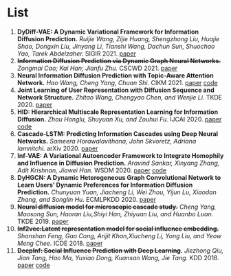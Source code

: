 # List

1. **DyDiff-VAE: A Dynamic Variational Framework for Information Diffusion Prediction.** *Ruijie Wang, Zijie Huang, Shengzhong Liu, Huajie Shao, Dongxin Liu, Jinyang Li, Tianshi Wang, Dachun Sun, Shuochao Yao, Tarek Abdelzaher.* SIGIR 2021. [paper](https://dl.acm.org/doi/10.1145/3404835.3462934)
2. ~~**Information Diffusion Prediction via Dynamic Graph Neural Networks.**~~ *Zongmai Cao; Kai Han; Jianfu Zhu.* CSCWD 2021. [paper](https://ieeexplore.ieee.org/document/9437653/authors#authors)
3. **Neural Information Diffusion Prediction with Topic-Aware Attention Network.** *Hao Wang, Cheng Yang, Chuan Shi.* CIKM 2021. [paper](https://dl.acm.org/doi/10.1145/3459637.3482374) [code](https://github.com/BUPT-GAMMA/TAN)
4. **Joint Learning of User Representation with Diffusion Sequence and Network Structure.** *Zhitao Wang, Chengyao Chen, and Wenjie Li.* TKDE 2020. [paper](https://ieeexplore.ieee.org/document/9094385)
5. **HID: Hierarchical Multiscale Representation Learning for Information Diffusion.** *Zhou Honglu, Shuyuan Xu, and Zouhui Fu.* IJCAI 2020. [paper](https://www.ijcai.org/Proceedings/2020/0468.pdf) [code](https://github.com/hongluzhou/HID)
6. **Cascade-LSTM: Predicting Information Cascades using Deep Neural Networks.** *Sameera Horawalavithana, John Skvoretz, Adriana Iamnitchi.* arXiv 2020. [paper](https://arxiv.org/pdf/2004.12373.pdf)
7. **Inf-VAE: A Variational Autoencoder Framework to Integrate Homophily and Influence in Diffusion Prediction.** *Aravind Sankar, Xinyang Zhang, Adit Krishnan, Jiawei Han.* WSDM 2020. [paper](https://arxiv.org/pdf/2001.00132.pdf) [code](https://github.com/aravindsankar28/Inf-VAE)
8. **DyHGCN: A Dynamic Heterogeneous Graph Convolutional Network to Learn Users’ Dynamic Preferences for Information Diffusion Prediction.** *Chunyuan Yuan, Jiacheng Li, Wei Zhou, Yijun Lu, Xiaodan Zhang, and Songlin Hu.* ECMLPKDD 2020. [paper](https://arxiv.org/pdf/2006.05169.pdf)
9. **~~Neural diffusion model for microscopic cascade study.~~** *Cheng Yang, Maosong Sun, Haoran Liu,Shiyi Han, Zhiyuan Liu, and Huanbo Luan.* TKDE 2019. [paper](https://arxiv.org/pdf/1812.08933.pdf)
10. ~~**Inf2vec:Latent representation model for social influence embedding.**~~ *Shanshan Feng, Gao Cong, Arijit Khan,Xiucheng Li, Yong Liu, and Yeow Meng Chee.* ICDE 2018. [paper](https://ieeexplore.ieee.org/document/8509310)
11. **~~DeepInf: Social Influence Prediction with Deep Learning~~.** *Jiezhong Qiu, Jian Tang, Hao Ma, Yuxiao Dong, Kuansan Wang, Jie Tang.* KDD 2018. [paper](https://arxiv.org/pdf/1807.05560.pdf) [code](https://github.com/xptree/DeepInf)